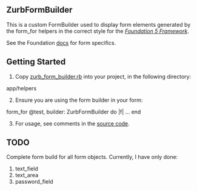 ## ZurbFormBuilder

This is a custom FormBuilder used to display form elements generated
by the form_for helpers in the correct style for
the [*Foundation 5 Framework*](http://foundation.zurb.com/).


See the Foundation [docs](http://foundation.zurb.com/docs/components/forms.html)
for form specifics.

## Getting Started

1.  Copy [zurb_form_builder.rb](https://github.com/ashleybye/zurb-form-builder/blob/master/app/helpers/zurb_form_builder.rb) into your project,
in the following directory:

  app/helpers

2.  Ensure you are using the form builder in your form:

  form_for @test, builder: ZurbFormBuilder do |f|
    ...
  end

3.  For usage, see comments in the [source code](https://github.com/ashleybye/zurb-form-builder/blob/master/app/helpers/zurb_form_builder.rb).

## TODO

Complete form build for all form objects. Currently, I have only done:

1.  text_field
2.  text_area
3.  password_field